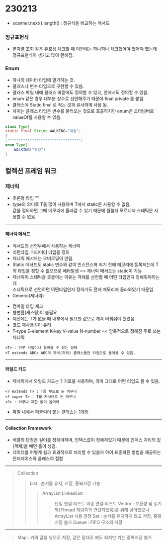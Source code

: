 # 230213
- scanner.next().length() : 정규식을 비교하는 메서드
### 정규표현식
- 문자열 조회 같은 유효성 체크할 때 이전에는 하나하나 체크했어야 했어야 했는데
정규표현식이 생기고 많이 편해짐.

### Enum
- 하나의 데이터 타입에 열거하는 것.
- 클래스나 변수 타입으로 구현할 수 있음.
- 클래스 파일 내에 클래스 바깥에도 정의할 수 있고, 안에서도 정의할 수 있음.
- enum 같은 경우 대부분 상수로 선언해주기 때문에 final private 를 붙임.
- 클래스에 Static final 로 적는 것과 유사하게 사용 됨.
- 차이는 클래스 타입은 변수를 불러오는 것으로 호출하지만 enum은 오더넘버로 valueOf를 사용할 수 있음.
```java
class Type{
static final String WALKING="워킹";
}
/*********************************/
enum Type{
    WALKING("워킹")
}
```

## 컬렉션 프레임 워크
### 제너릭
- 추론형 타입 "<T>"
- type의 의미로 T를 많이 사용하며 T에서 static은 사용할 수 없음.
<br/>값을 정의하면 그때 메모리에 올라갈 수 있기 때문에 뭘쓸지 모르니까 스태틱은 사용할 수 없음.
-----------------------------------------------------

#### 제너릭 메서드
- 메서드의 선언부에서 사용하는 제너릭
- 리턴타입, 파라미터 타입을 정의
- 제너릭 메서드는 오버로딩이 안됨.
- Static 메서드도 static 변수와 같이 인스턴스화 되기 전에 메모리에 등록되는데 T의 타입을 정할 수 없으므로
에러발생 => 제너릭 메서드는 static이 가능
- 제너릭이 스태틱을 못붙이는 이유는 객체를 선언할 때 어떤 타입인지 정해줘야하는데 <br/>스태틱으로 선언하면 어떤타입인지 정하기도 전에 메모리에 올라와있기 때문임.
- Generic(제너릭)
 * 컴파일 타입 체크
 * 형변환(캐스팅)이 불필요
 * 예전에는 T가 없을 때 내부에서 필요한 값으로 계속 바꿔줘야 했었음
 * 코드 재사용성이 유리
 * T-type E-element K-key V-value N-number << 암묵적으로 정해진 주로 쓰는 제너릭
 ```
 <T> : 아무 타입이나 들어올 수 있는 상태
 <T extends ABC> ABC의 자식(하위) 클래스들만 타입으로 들어올 수 있음.
 ```
 ----------------------------------------------------

#### 와일드 카드
- 제네릭에서 와일드 카드는 ? 기호를 사용하며, 의미 그대로 어떤 타입도 될 수 있음.
```
<? extends T> : T를 부모로 둔 아무나
<? super T> : T를 자식으로 둔 아무나
<?> : 아무나 제한 없이 들어와
```
- 파일 내에서 퍼블릭이 붙는 클래스는 1개임
-----------------------------------------------------

#### Collection Framework
- 배열의 단점은 길이를 정해야하며, 인덱스값이 정해져있기 때문에 인덱스 자리의 값(객체)을 빼면 홀이 생김.
- 데이터를 어떻게 쉽고 효과적으로 처리할 수 있을까 하여 표준화된 방법을 제공하는 인터페이스와 클래스의 집합
-----------------------------------------------------
> Collection
>> List : 순서를 유지, 저장, 중복저장 가능
>>> ArrayList
>>> LinkedList
>>>> 단일 연결 리스트
>>>> 이중 연결 리스트
>>> Vector : 호환성 및 동기화(Thread 개념쪽과 관련되었음)를 위해 남아있으나 ArrayList 사용 권장
>> Set : 순서를 유지하지 않고 저장, 중복저장 불가
>> Queue : FIFO 구조의 저장
-----------------------------------------------------
> Map : 키와 값을 쌍으로 저장, 값은 맘대로 해도 되지만 키는 중복저장 불가